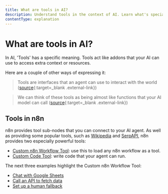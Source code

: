 ```yaml
---
title: What are tools in AI?
description: Understand tools in the context of AI. Learn what's special about tools in n8n.
contentType: explanation
---
```


# What are tools in AI?

In AI, 'Tools' has a specific meaning. Tools act like addons that your AI can use to access extra context or resources.

Here are a couple of other ways of expressing it:

> Tools are interfaces that an agent can use to interact with the world ([source](https://js.langchain.com/docs/modules/agents/tools/){:target=_blank .external-link})

<!--  -->

> We can think of these tools as being almost like functions that your AI model can call ([source](https://www.udemy.com/course/chatgpt-and-langchain-the-complete-developers-masterclass/){:target=_blank .external-link})

## Tools in n8n



n8n provides tool sub-nodes that you can connect to your AI agent. As well as providing some popular tools, such as [Wikipedia](/integrations/builtin/cluster-nodes/sub-nodes/n8n-nodes-langchain.toolwikipedia/) and [SerpAPI](/integrations/builtin/cluster-nodes/sub-nodes/n8n-nodes-langchain.toolserpapi/), n8n provides two especially powerful tools:

* [Custom n8n Workflow Tool](/integrations/builtin/cluster-nodes/sub-nodes/n8n-nodes-langchain.toolworkflow/): use this to load any n8n workflow as a tool.
* [Custom Code Tool](/integrations/builtin/cluster-nodes/sub-nodes/n8n-nodes-langchain.toolcode/): write code that your agent can run.

The next three examples highlight the Custom n8n Workflow Tool:

- [Chat with Google Sheets](/advanced-ai/examples/data-google-sheets/)  
- [Call an API to fetch data](/advanced-ai/examples/api-workflow-tool/)  
- [Set up a human fallback](/advanced-ai/examples/human-fallback/)  
